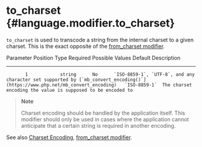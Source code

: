 to\_charset {#language.modifier.to_charset}
===========

`to_charset` is used to transcode a string from the internal charset to
a given charset. This is the exact opposite of the [from\_charset
modifier](#language.modifier.from_charset).

   Parameter Position    Type    Required                                                       Possible Values                                                          Default     Description
  -------------------- -------- ---------- -------------------------------------------------------------------------------------------------------------------------- -------------- -------------------------------------------------------------
           1            string      No      `ISO-8859-1`, `UTF-8`, and any character set supported by [`mb_convert_encoding()`](https://www.php.net/mb_convert_encoding)   `ISO-8859-1`  The charset encoding the value is supposed to be encoded to

> **Note**
>
> Charset encoding should be handled by the application itself. This
> modifier should only be used in cases where the application cannot
> anticipate that a certain string is required in another encoding.

See also [Charset Encoding](#charset), [from\_charset
modifier](#language.modifier.from_charset).
